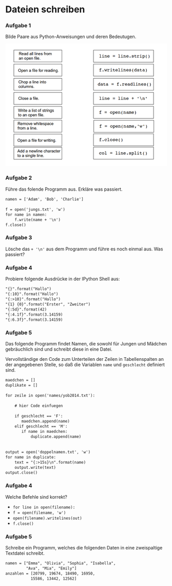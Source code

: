 
# Dateien schreiben

### Aufgabe 1

Bilde Paare aus Python-Anweisungen und deren Bedeutugen.

![file exercise](../exercises/files.png)


### Aufgabe 2

Führe das folende Programm aus. Erkläre was passiert.

    namen = ['Adam', 'Bob', 'Charlie']

    f = open('jungs.txt', 'w')
    for name in namen:
        f.write(name + '\n')
    f.close()

### Aufgabe 3

Lösche das `+ '\n'` aus dem Programm und führe es noch einmal aus. Was passiert?


### Aufgabe 4

Probiere folgende Ausdrücke in der IPython Shell aus:

    "{}".format("Hallo")
    "{:10}".format("Hallo")
    "{:>10}".format("Hallo")
    "{1} {0}".format("Erster", "Zweiter")
    "{:5d}".format(42)
    "{:4.1f}".format(3.14159)
    "{:6.3f}".format(3.14159)
        

### Aufgabe 5

Das folgende Programm findet Namen, die sowohl für Jungen und Mädchen gebräuchlich sind und schreibt diese in eine Datei.

Vervollständige den Code zum Unterteilen der Zeilen in Tabellenspalten an der angegebenen Stelle, so daß die Variablen `name` und `geschlecht` definiert sind.


    maedchen = []
    duplikate = []

    for zeile in open('names/yob2014.txt'):
        
        # hier Code einfuegen
        
        if geschlecht == 'F':
           maedchen.append(name)
        elif geschlecht == 'M':
           if name in maedchen:
               duplicate.append(name)


    output = open('doppelnamen.txt', 'w')
    for name in duplicate:
        text = "{:>15s}\n".format(name)
        output.write(text)
    output.close()


### Aufgabe 4

Welche Befehle sind korrekt?

* `for line in open(filename):`
* `f = open(filename, 'w')`
* `open(filename).writelines(out)`
* `f.close()`


### Aufgabe 5

Schreibe ein Programm, welches die folgenden Daten in eine zweispaltige Textdatei schreibt.

    namen = ["Emma", "Olivia", "Sophia", "Isabella", 
             "Ava", "Mia", "Emily"]
    anzahlen = [20799, 19674, 18490, 16950, 
               15586, 13442, 12562]
